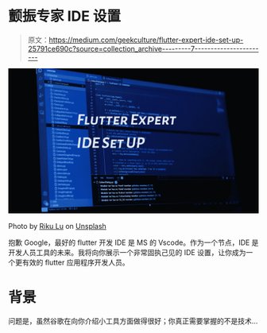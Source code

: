 # 颤振专家 IDE 设置

> 原文：<https://medium.com/geekculture/flutter-expert-ide-set-up-25791ce690c?source=collection_archive---------7----------------------->

![](img/a8e4eb05f2de7e1bcd8847f01542254b.png)

Photo by [Riku Lu](https://unsplash.com/@riku?utm_source=unsplash&utm_medium=referral&utm_content=creditCopyText) on [Unsplash](https://unsplash.com/s/photos/ide?utm_source=unsplash&utm_medium=referral&utm_content=creditCopyText)

抱歉 Google，最好的 flutter 开发 IDE 是 MS 的 Vscode。作为一个节点，IDE 是开发人员工具的未来。我将向你展示一个非常固执己见的 IDE 设置，让你成为一个更有效的 flutter 应用程序开发人员。

# **背景**

问题是，虽然谷歌在向你介绍小工具方面做得很好；你真正需要掌握的不是技术…